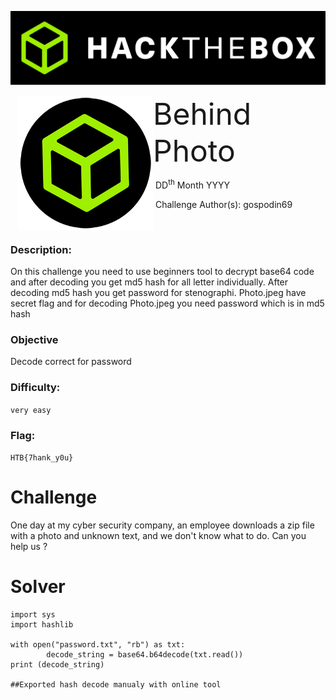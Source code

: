 ![](assets/images/banner.png)



<img src="assets/images/htb.png" style="margin-left: 20px; zoom: 60%;" align=left />    	<font size="10">Behind Photo</font>

​		DD<sup>th</sup> Month YYYY

​		Challenge Author(s): gospodin69

​		

 



### Description:

On this challenge you need to use beginners tool to decrypt base64 code and after decoding you get md5 hash for all letter individually. After decoding md5 hash you get password for stenographi. Photo.jpeg have secret flag and for decoding Photo.jpeg you need password which is in md5 hash

### Objective

Decode correct for password
### Difficulty:

`very easy`

### Flag:

`HTB{7hank_y0u}`



# Challenge
One day at my cyber security company, an employee downloads a zip file with a photo and unknown text, and we don't know what to do. Can you help us ?



# Solver

```import base64
import sys
import hashlib

with open("password.txt", "rb") as txt:
        decode_string = base64.b64decode(txt.read())
print (decode_string)

##Exported hash decode manualy with online tool

```

